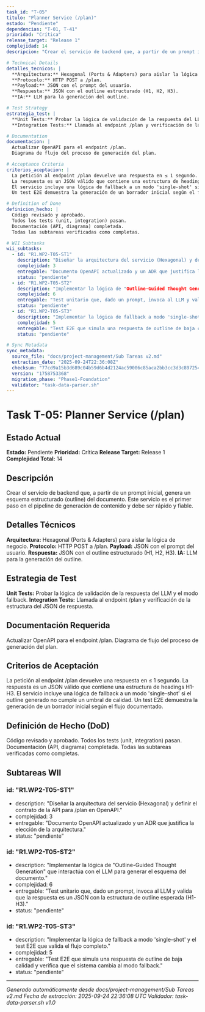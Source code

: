 ```yaml
---
task_id: "T-05"
titulo: "Planner Service (/plan)"
estado: "Pendiente"
dependencias: "T-01, T-41"
prioridad: "Crítica"
release_target: "Release 1"
complejidad: 14
descripcion: "Crear el servicio de backend que, a partir de un prompt inicial, genera un esquema estructurado (outline) del documento. Este servicio es el primer paso en el pipeline de generación de contenido y debe ser rápido y fiable."

# Technical Details
detalles_tecnicos: |
  **Arquitectura:** Hexagonal (Ports & Adapters) para aislar la lógica de negocio.
  **Protocolo:** HTTP POST a /plan.
  **Payload:** JSON con el prompt del usuario.
  **Respuesta:** JSON con el outline estructurado (H1, H2, H3).
  **IA:** LLM para la generación del outline.

# Test Strategy
estrategia_test: |
  **Unit Tests:** Probar la lógica de validación de la respuesta del LLM y el modo fallback.
  **Integration Tests:** Llamada al endpoint /plan y verificación de la estructura del JSON de respuesta.

# Documentation
documentacion: |
  Actualizar OpenAPI para el endpoint /plan.
  Diagrama de flujo del proceso de generación del plan.

# Acceptance Criteria
criterios_aceptacion: |
  La petición al endpoint /plan devuelve una respuesta en ≤ 1 segundo.
  La respuesta es un JSON válido que contiene una estructura de headings H1-H3.
  El servicio incluye una lógica de fallback a un modo 'single-shot' si el outline generado no cumple un umbral de calidad.
  Un test E2E demuestra la generación de un borrador inicial según el flujo documentado.

# Definition of Done
definicion_hecho: |
  Código revisado y aprobado.
  Todos los tests (unit, integration) pasan.
  Documentación (API, diagrama) completada.
  Todas las subtareas verificadas como completas.

# WII Subtasks
wii_subtasks:
  - id: "R1.WP2-T05-ST1"
    description: "Diseñar la arquitectura del servicio (Hexagonal) y definir el contrato de la API para /plan en OpenAPI."
    complejidad: 3
    entregable: "Documento OpenAPI actualizado y un ADR que justifica la elección de la arquitectura."
    status: "pendiente"
  - id: "R1.WP2-T05-ST2"
    description: "Implementar la lógica de "Outline-Guided Thought Generation" que interactúa con el LLM para generar el esquema del documento."
    complejidad: 6
    entregable: "Test unitario que, dado un prompt, invoca al LLM y valida que la respuesta es un JSON con la estructura de outline esperada (H1-H3)."
    status: "pendiente"
  - id: "R1.WP2-T05-ST3"
    description: "Implementar la lógica de fallback a modo 'single-shot' y el test E2E que valida el flujo completo."
    complejidad: 5
    entregable: "Test E2E que simula una respuesta de outline de baja calidad y verifica que el sistema cambia al modo fallback."
    status: "pendiente"

# Sync Metadata
sync_metadata:
  source_file: "docs/project-management/Sub Tareas v2.md"
  extraction_date: "2025-09-24T22:36:08Z"
  checksum: "77cd9a15b3d689c04b59d6b4d2124ac59006c85aca2bb3cc3d3c897254e5d801"
  version: "1758753368"
  migration_phase: "Phase1-Foundation"
  validator: "task-data-parser.sh"
---
```


# Task T-05: Planner Service (/plan)

## Estado Actual
**Estado:** Pendiente
**Prioridad:** Crítica
**Release Target:** Release 1
**Complejidad Total:** 14

## Descripción
Crear el servicio de backend que, a partir de un prompt inicial, genera un esquema estructurado (outline) del documento. Este servicio es el primer paso en el pipeline de generación de contenido y debe ser rápido y fiable.

## Detalles Técnicos
**Arquitectura:** Hexagonal (Ports & Adapters) para aislar la lógica de negocio.
**Protocolo:** HTTP POST a /plan.
**Payload:** JSON con el prompt del usuario.
**Respuesta:** JSON con el outline estructurado (H1, H2, H3).
**IA:** LLM para la generación del outline.

## Estrategia de Test
**Unit Tests:** Probar la lógica de validación de la respuesta del LLM y el modo fallback.
**Integration Tests:** Llamada al endpoint /plan y verificación de la estructura del JSON de respuesta.

## Documentación Requerida
Actualizar OpenAPI para el endpoint /plan.
Diagrama de flujo del proceso de generación del plan.

## Criterios de Aceptación
La petición al endpoint /plan devuelve una respuesta en ≤ 1 segundo.
La respuesta es un JSON válido que contiene una estructura de headings H1-H3.
El servicio incluye una lógica de fallback a un modo 'single-shot' si el outline generado no cumple un umbral de calidad.
Un test E2E demuestra la generación de un borrador inicial según el flujo documentado.

## Definición de Hecho (DoD)
Código revisado y aprobado.
Todos los tests (unit, integration) pasan.
Documentación (API, diagrama) completada.
Todas las subtareas verificadas como completas.

## Subtareas WII
### id: "R1.WP2-T05-ST1"
- description: "Diseñar la arquitectura del servicio (Hexagonal) y definir el contrato de la API para /plan en OpenAPI."
- complejidad: 3
- entregable: "Documento OpenAPI actualizado y un ADR que justifica la elección de la arquitectura."
- status: "pendiente"
### id: "R1.WP2-T05-ST2"
- description: "Implementar la lógica de "Outline-Guided Thought Generation" que interactúa con el LLM para generar el esquema del documento."
- complejidad: 6
- entregable: "Test unitario que, dado un prompt, invoca al LLM y valida que la respuesta es un JSON con la estructura de outline esperada (H1-H3)."
- status: "pendiente"
### id: "R1.WP2-T05-ST3"
- description: "Implementar la lógica de fallback a modo 'single-shot' y el test E2E que valida el flujo completo."
- complejidad: 5
- entregable: "Test E2E que simula una respuesta de outline de baja calidad y verifica que el sistema cambia al modo fallback."
- status: "pendiente"

---
*Generado automáticamente desde docs/project-management/Sub Tareas v2.md*
*Fecha de extracción: 2025-09-24 22:36:08 UTC*
*Validador: task-data-parser.sh v1.0*
